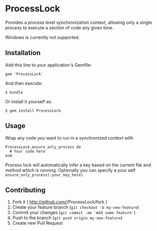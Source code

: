 # ProcessLock

Provides a process level synchronization context, allowing only a single process to execute a section of code any given
time.

Windows is currently not supported.

## Installation

Add this line to your application's Gemfile:

    gem 'ProcessLock'

And then execute:

    $ bundle

Or install it yourself as:

    $ gem install ProcessLock

## Usage


Wrap any code you want to run in a synchronized context with

    ProcessLock.ensure_only_process do
      # Your code here
    end

Process lock will automatically infer a key based on the current file and method which is running. Optionally you can
specify a your self `ensure_only_process(:your_key_here)`


## Contributing

1. Fork it ( http://github.com/<Amerdrix>/ProcessLock/fork )
2. Create your feature branch (`git checkout -b my-new-feature`)
3. Commit your changes (`git commit -am 'Add some feature'`)
4. Push to the branch (`git push origin my-new-feature`)
5. Create new Pull Request
